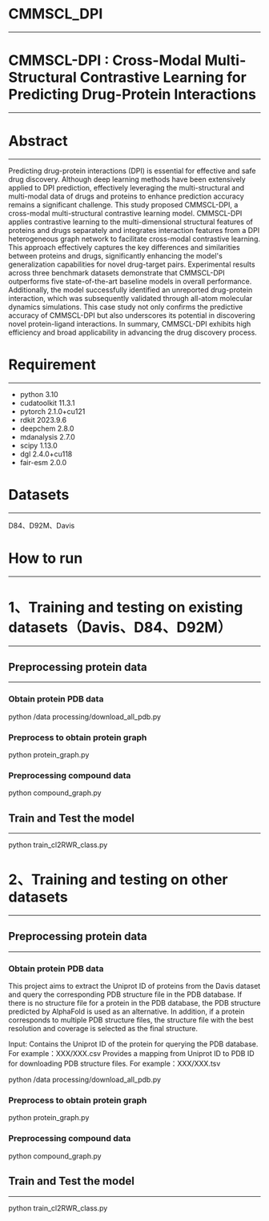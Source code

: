 # CMMSCL_DPI
--------

# CMMSCL-DPI : Cross-Modal Multi-Structural Contrastive Learning for Predicting Drug-Protein Interactions
--------

# Abstract
--------
Predicting drug-protein interactions (DPI) is essential for effective and safe drug discovery. Although deep learning methods have been extensively applied to DPI prediction, effectively leveraging the multi-structural and multi-modal data of drugs and proteins to enhance prediction accuracy remains a significant challenge. This study proposed CMMSCL-DPI, a cross-modal multi-structural contrastive learning model. CMMSCL-DPI applies contrastive learning to the multi-dimensional structural features of proteins and drugs separately and integrates interaction features from a DPI heterogeneous graph network to facilitate cross-modal contrastive learning. This approach effectively captures the key differences and similarities between proteins and drugs, significantly enhancing the model's generalization capabilities for novel drug-target pairs. Experimental results across three benchmark datasets demonstrate that CMMSCL-DPI outperforms five state-of-the-art baseline models in overall performance. Additionally, the model successfully identified an unreported drug-protein interaction, which was subsequently validated through all-atom molecular dynamics simulations. This case study not only confirms the predictive accuracy of CMMSCL-DPI but also underscores its potential in discovering novel protein-ligand interactions. In summary, CMMSCL-DPI exhibits high efficiency and broad applicability in advancing the drug discovery process.

# Requirement
-------
- python 3.10
- cudatoolkit 11.3.1
- pytorch 2.1.0+cu121
- rdkit 2023.9.6
- deepchem 2.8.0
- mdanalysis 2.7.0
- scipy 1.13.0
- dgl 2.4.0+cu118
- fair-esm 2.0.0

# Datasets
-------
D84、D92M、Davis

# How to run
-------

# 1、Training and testing on existing datasets（Davis、D84、D92M）
-------
## Preprocessing protein data
-------
### Obtain protein PDB data
python /data processing/download_all_pdb.py

### Preprocess to obtain protein graph
python protein_graph.py

### Preprocessing compound data
python compound_graph.py

## Train and Test the model
-------
python train_cl2RWR_class.py



# 2、Training and testing on other datasets
-------

## Preprocessing protein data
-------
### Obtain protein PDB data
This project aims to extract the Uniprot ID of proteins from the Davis dataset and query the corresponding PDB structure file in the PDB database.
If there is no structure file for a protein in the PDB database, the PDB structure predicted by AlphaFold is used as an alternative.
In addition, if a protein corresponds to multiple PDB structure files, the structure file with the best resolution and coverage is selected as the final structure.

Input:
Contains the Uniprot ID of the protein for querying the PDB database.   For example：XXX/XXX.csv
Provides a mapping from Uniprot ID to PDB ID for downloading PDB structure files.     For example：XXX/XXX.tsv

python /data processing/download_all_pdb.py

### Preprocess to obtain protein graph
python protein_graph.py

### Preprocessing compound data
python compound_graph.py

## Train and Test the model
-------
python train_cl2RWR_class.py




